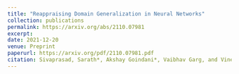 ```yaml
---
title: "Reappraising Domain Generalization in Neural Networks"
collection: publications
permalink: https://arxiv.org/abs/2110.07981
excerpt:
date: 2021-12-20
venue: Preprint
paperurl: https://arxiv.org/pdf/2110.07981.pdf
citation: Sivaprasad, Sarath*, Akshay Goindani*, Vaibhav Garg, and Vineet Gandhi. "Reappraising Domain Generalization in Neural Networks." arXiv preprint arXiv:2110.07981 (2021).
---
```


<!-- [Download paper here](https://aclanthology.org/2021.ranlp-1.52.pdf) -->
